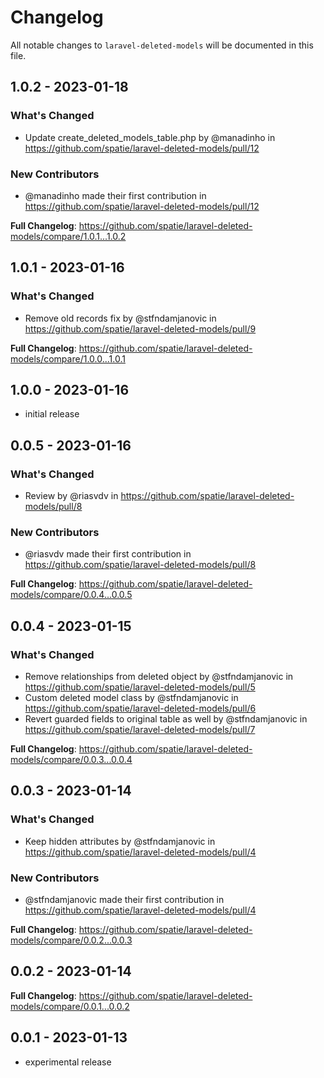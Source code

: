 # Changelog

All notable changes to `laravel-deleted-models` will be documented in this file.

## 1.0.2 - 2023-01-18

### What's Changed

- Update create_deleted_models_table.php by @manadinho in https://github.com/spatie/laravel-deleted-models/pull/12

### New Contributors

- @manadinho made their first contribution in https://github.com/spatie/laravel-deleted-models/pull/12

**Full Changelog**: https://github.com/spatie/laravel-deleted-models/compare/1.0.1...1.0.2

## 1.0.1 - 2023-01-16

### What's Changed

- Remove old records fix by @stfndamjanovic in https://github.com/spatie/laravel-deleted-models/pull/9

**Full Changelog**: https://github.com/spatie/laravel-deleted-models/compare/1.0.0...1.0.1

## 1.0.0 - 2023-01-16

- initial release

## 0.0.5 - 2023-01-16

### What's Changed

- Review by @riasvdv in https://github.com/spatie/laravel-deleted-models/pull/8

### New Contributors

- @riasvdv made their first contribution in https://github.com/spatie/laravel-deleted-models/pull/8

**Full Changelog**: https://github.com/spatie/laravel-deleted-models/compare/0.0.4...0.0.5

## 0.0.4 - 2023-01-15

### What's Changed

- Remove relationships from deleted object by @stfndamjanovic in https://github.com/spatie/laravel-deleted-models/pull/5
- Custom deleted model class by @stfndamjanovic in https://github.com/spatie/laravel-deleted-models/pull/6
- Revert guarded fields to original table as well by @stfndamjanovic in https://github.com/spatie/laravel-deleted-models/pull/7

**Full Changelog**: https://github.com/spatie/laravel-deleted-models/compare/0.0.3...0.0.4

## 0.0.3 - 2023-01-14

### What's Changed

- Keep hidden attributes by @stfndamjanovic in https://github.com/spatie/laravel-deleted-models/pull/4

### New Contributors

- @stfndamjanovic made their first contribution in https://github.com/spatie/laravel-deleted-models/pull/4

**Full Changelog**: https://github.com/spatie/laravel-deleted-models/compare/0.0.2...0.0.3

## 0.0.2 - 2023-01-14

**Full Changelog**: https://github.com/spatie/laravel-deleted-models/compare/0.0.1...0.0.2

## 0.0.1 - 2023-01-13

- experimental release
